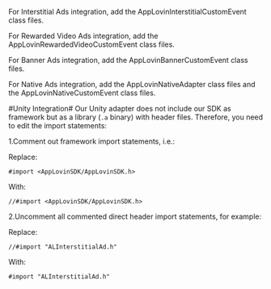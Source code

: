 For Interstitial Ads integration, add the AppLovinInterstitialCustomEvent class files.

For Rewarded Video Ads integration,  add the AppLovinRewardedVideoCustomEvent class files.

For Banner Ads integration, add the AppLovinBannerCustomEvent class files.

For Native Ads integration,  add the AppLovinNativeAdapter class files and the AppLovinNativeCustomEvent class files.

#Unity Integration#
Our Unity adapter does not include our SDK as framework but as a library (`.a` binary) with header files. Therefore, you need to edit the import statements:

1.Comment out framework import statements, i.e.:

Replace:

`#import <AppLovinSDK/AppLovinSDK.h>`

With:

`//#import <AppLovinSDK/AppLovinSDK.h>`


2.Uncomment all commented direct header import statements, for example:

Replace:

`//#import "ALInterstitialAd.h"`

With:

`#import "ALInterstitialAd.h"`
